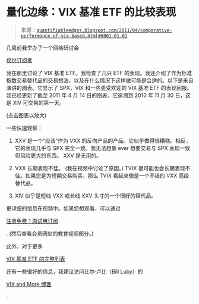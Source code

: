 <!--yml

分类：未分类

日期：2024-05-18 08:59:02

-->

# 量化边缘：VIX 基准 ETF 的比较表现

> 来源：[`quantifiableedges.blogspot.com/2011/04/comparative-performance-of-vix-based.html#0001-01-01`](http://quantifiableedges.blogspot.com/2011/04/comparative-performance-of-vix-based.html#0001-01-01)

几周前我举办了一个网络研讨会

[仅供订阅者](http://www.quantifiableedges.com/gold.html)

我在那里讨论了 VIX 基准 ETF。我检查了几只 ETF 的表现。我还介绍了作为标准指数交易替代品的交易想法，以及在什么情况下这样做可能是合适的。以下是来自演讲的图表。它显示了 SPX，VIX 和一些更受欢迎的 VIX 基准 ETF 的表现回报。我已经更新了截至 2011 年 4 月 14 日的图表。它追溯到 2010 年 11 月 30 日，这是 XIV 可交易的第一天。

(点击图表以放大)

一些快速观察：

1) XXV 是一个“应该”作为 VXX 的反向产品的产品。它似乎做得很糟糕。相反，它的表现几乎与 SPX 完全一致。我无法想象 ever 想要交易与 SPX 表现一致但风险更大的东西。 XXV 是无用的。

2) VXX 长期表现不佳。 (我在视频中讨论了原因。) TVIX 很可能也会长期表现不佳。如果您是为短期交易购买，那么 TVIX 看起来像是一个不错的 VXX 高级替代品。

3) XIV 似乎是短线 VXX 或长线 XXV 头寸的一个很好的替代品。

更详细的信息在视频中。如果您想观看，可以通过

[注册免费 1 周试用订阅](http://www.quantifiableedges.com/members/register.php)

. (然后查看会员网站的教育视频部分。)

此外，对于更多

[VIX 基准 ETF 的完整列表](http://vixandmore.blogspot.com/2011/01/now-sixteen-volatility-etps-four-of.html)

还有一些很好的信息，我建议访问比尔·卢比（Bill Luby）的

[VIX and More 博客](http://vixandmore.blogspot.com/)

.
